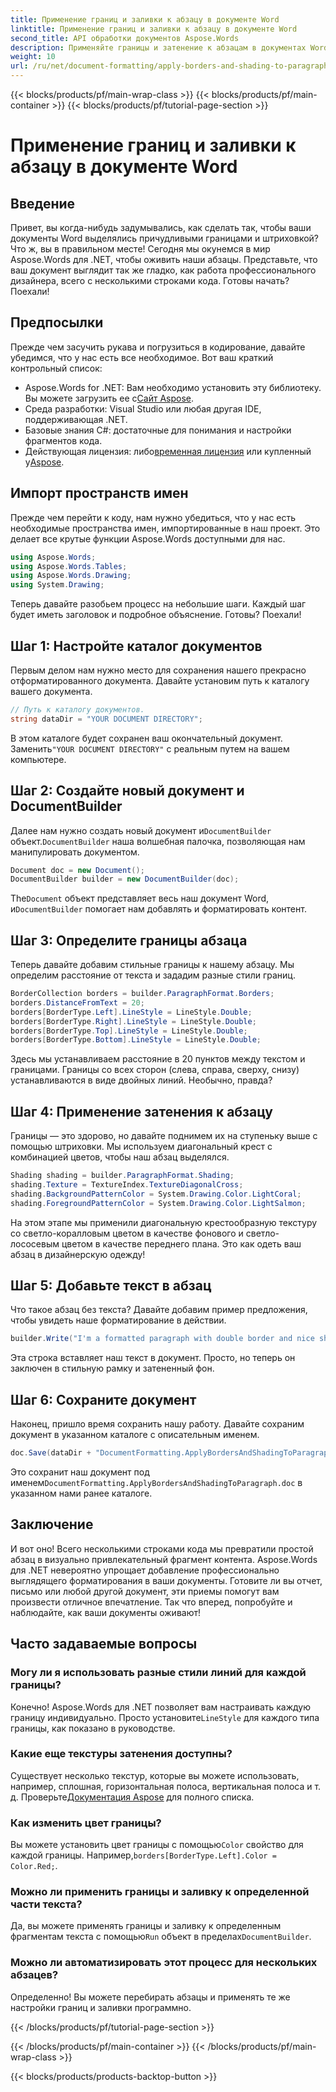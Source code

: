 ```yaml
---
title: Применение границ и заливки к абзацу в документе Word
linktitle: Применение границ и заливки к абзацу в документе Word
second_title: API обработки документов Aspose.Words
description: Применяйте границы и затенение к абзацам в документах Word с помощью Aspose.Words для .NET. Следуйте нашему пошаговому руководству, чтобы улучшить форматирование документа.
weight: 10
url: /ru/net/document-formatting/apply-borders-and-shading-to-paragraph/
---
```


{{< blocks/products/pf/main-wrap-class >}}
{{< blocks/products/pf/main-container >}}
{{< blocks/products/pf/tutorial-page-section >}}

# Применение границ и заливки к абзацу в документе Word

## Введение

Привет, вы когда-нибудь задумывались, как сделать так, чтобы ваши документы Word выделялись причудливыми границами и штриховкой? Что ж, вы в правильном месте! Сегодня мы окунемся в мир Aspose.Words для .NET, чтобы оживить наши абзацы. Представьте, что ваш документ выглядит так же гладко, как работа профессионального дизайнера, всего с несколькими строками кода. Готовы начать? Поехали!

## Предпосылки

Прежде чем засучить рукава и погрузиться в кодирование, давайте убедимся, что у нас есть все необходимое. Вот ваш краткий контрольный список:

-  Aspose.Words for .NET: Вам необходимо установить эту библиотеку. Вы можете загрузить ее с[Сайт Aspose](https://releases.aspose.com/words/net/).
- Среда разработки: Visual Studio или любая другая IDE, поддерживающая .NET.
- Базовые знания C#: достаточные для понимания и настройки фрагментов кода.
- Действующая лицензия: либо[временная лицензия](https://purchase.aspose.com/temporary-license/) или купленный у[Aspose](https://purchase.aspose.com/buy).

## Импорт пространств имен

Прежде чем перейти к коду, нам нужно убедиться, что у нас есть необходимые пространства имен, импортированные в наш проект. Это делает все крутые функции Aspose.Words доступными для нас.

```csharp
using Aspose.Words;
using Aspose.Words.Tables;
using Aspose.Words.Drawing;
using System.Drawing;
```

Теперь давайте разобьем процесс на небольшие шаги. Каждый шаг будет иметь заголовок и подробное объяснение. Готовы? Поехали!

## Шаг 1: Настройте каталог документов

Первым делом нам нужно место для сохранения нашего прекрасно отформатированного документа. Давайте установим путь к каталогу вашего документа.

```csharp
// Путь к каталогу документов.
string dataDir = "YOUR DOCUMENT DIRECTORY";
```

 В этом каталоге будет сохранен ваш окончательный документ. Заменить`"YOUR DOCUMENT DIRECTORY"` с реальным путем на вашем компьютере.

## Шаг 2: Создайте новый документ и DocumentBuilder

 Далее нам нужно создать новый документ и`DocumentBuilder` объект.`DocumentBuilder` наша волшебная палочка, позволяющая нам манипулировать документом.

```csharp
Document doc = new Document();
DocumentBuilder builder = new DocumentBuilder(doc);
```

 The`Document` объект представляет весь наш документ Word, и`DocumentBuilder` помогает нам добавлять и форматировать контент.

## Шаг 3: Определите границы абзаца

Теперь давайте добавим стильные границы к нашему абзацу. Мы определим расстояние от текста и зададим разные стили границ.

```csharp
BorderCollection borders = builder.ParagraphFormat.Borders;
borders.DistanceFromText = 20;
borders[BorderType.Left].LineStyle = LineStyle.Double;
borders[BorderType.Right].LineStyle = LineStyle.Double;
borders[BorderType.Top].LineStyle = LineStyle.Double;
borders[BorderType.Bottom].LineStyle = LineStyle.Double;
```

Здесь мы устанавливаем расстояние в 20 пунктов между текстом и границами. Границы со всех сторон (слева, справа, сверху, снизу) устанавливаются в виде двойных линий. Необычно, правда?

## Шаг 4: Применение затенения к абзацу

Границы — это здорово, но давайте поднимем их на ступеньку выше с помощью штриховки. Мы используем диагональный крест с комбинацией цветов, чтобы наш абзац выделялся.

```csharp
Shading shading = builder.ParagraphFormat.Shading;
shading.Texture = TextureIndex.TextureDiagonalCross;
shading.BackgroundPatternColor = System.Drawing.Color.LightCoral;
shading.ForegroundPatternColor = System.Drawing.Color.LightSalmon;
```

На этом этапе мы применили диагональную крестообразную текстуру со светло-коралловым цветом в качестве фонового и светло-лососевым цветом в качестве переднего плана. Это как одеть ваш абзац в дизайнерскую одежду!

## Шаг 5: Добавьте текст в абзац

Что такое абзац без текста? Давайте добавим пример предложения, чтобы увидеть наше форматирование в действии.

```csharp
builder.Write("I'm a formatted paragraph with double border and nice shading.");
```

Эта строка вставляет наш текст в документ. Просто, но теперь он заключен в стильную рамку и затененный фон.

## Шаг 6: Сохраните документ

Наконец, пришло время сохранить нашу работу. Давайте сохраним документ в указанном каталоге с описательным именем.

```csharp
doc.Save(dataDir + "DocumentFormatting.ApplyBordersAndShadingToParagraph.doc");
```

 Это сохранит наш документ под именем`DocumentFormatting.ApplyBordersAndShadingToParagraph.doc` в указанном нами ранее каталоге.

## Заключение

И вот оно! Всего несколькими строками кода мы превратили простой абзац в визуально привлекательный фрагмент контента. Aspose.Words для .NET невероятно упрощает добавление профессионально выглядящего форматирования в ваши документы. Готовите ли вы отчет, письмо или любой другой документ, эти приемы помогут вам произвести отличное впечатление. Так что вперед, попробуйте и наблюдайте, как ваши документы оживают!

## Часто задаваемые вопросы

### Могу ли я использовать разные стили линий для каждой границы?  
 Конечно! Aspose.Words для .NET позволяет вам настраивать каждую границу индивидуально. Просто установите`LineStyle` для каждого типа границы, как показано в руководстве.

### Какие еще текстуры затенения доступны?  
 Существует несколько текстур, которые вы можете использовать, например, сплошная, горизонтальная полоса, вертикальная полоса и т. д. Проверьте[Документация Aspose](https://reference.aspose.com/words/net/) для полного списка.

### Как изменить цвет границы?  
 Вы можете установить цвет границы с помощью`Color` свойство для каждой границы. Например,`borders[BorderType.Left].Color = Color.Red;`.

### Можно ли применить границы и заливку к определенной части текста?  
 Да, вы можете применять границы и заливку к определенным фрагментам текста с помощью`Run` объект в пределах`DocumentBuilder`.

### Можно ли автоматизировать этот процесс для нескольких абзацев?  
Определенно! Вы можете перебирать абзацы и применять те же настройки границ и заливки программно.

{{< /blocks/products/pf/tutorial-page-section >}}

{{< /blocks/products/pf/main-container >}}
{{< /blocks/products/pf/main-wrap-class >}}

{{< blocks/products/products-backtop-button >}}
